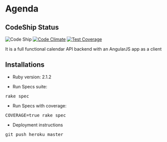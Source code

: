 Agenda
======

CodeShip Status
---------------

![Code Ship](https://codeship.com/projects/3d4b3420-bd7e-0132-6764-62522b742a1f/status?branch=master)
[![Code Climate](https://codeclimate.com/github/gkuhn1/agenda/badges/gpa.svg)](https://codeclimate.com/github/gkuhn1/agenda)
[![Test Coverage](https://codeclimate.com/github/gkuhn1/agenda/badges/coverage.svg)](https://codeclimate.com/github/gkuhn1/agenda/coverage)

It is a full functional calendar API backend with an AngularJS app as a client

Installations
-------------

* Ruby version: 2.1.2

* Run Specs suite:
<pre>rake spec</pre>

* Run Specs with coverage:
<pre>COVERAGE=true rake spec</pre>

* Deployment instructions
<pre>git push heroku master</pre>


